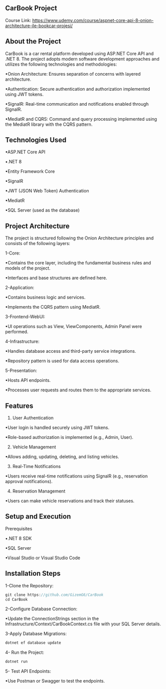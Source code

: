 CarBook Project
-------------------
Course Link: https://www.udemy.com/course/aspnet-core-api-8-onion-architecture-ile-bookcar-projesi/

About the Project
-------------------
CarBook is a car rental platform developed using ASP.NET Core API and .NET 8. The project adopts modern software development approaches and utilizes the following technologies and methodologies:

•Onion Architecture: Ensures separation of concerns with layered architecture.

•Authentication: Secure authentication and authorization implemented using JWT tokens.

•SignalR: Real-time communication and notifications enabled through SignalR.

•MediatR and CQRS: Command and query processing implemented using the MediatR library with the CQRS pattern.

Technologies Used
-------------------
•ASP.NET Core API

•.NET 8

•Entity Framework Core

•SignalR

•JWT (JSON Web Token) Authentication

•MediatR

•SQL Server (used as the database)

Project Architecture
-------------------
The project is structured following the Onion Architecture principles and consists of the following layers:

1-Core:

•Contains the core layer, including the fundamental business rules and models of the project.

•Interfaces and base structures are defined here.

2-Application:

•Contains business logic and services.

•Implements the CQRS pattern using MediatR.

3-Frontend-WebUI:

•UI operations such as View, ViewComponents, Admin Panel were performed.

4-Infrastructure:

•Handles database access and third-party service integrations.

•Repository pattern is used for data access operations.

5-Presentation:

•Hosts API endpoints.

•Processes user requests and routes them to the appropriate services.

Features
-------------------
1. User Authentication

•User login is handled securely using JWT tokens.

•Role-based authorization is implemented (e.g., Admin, User).

2. Vehicle Management

•Allows adding, updating, deleting, and listing vehicles.

3. Real-Time Notifications

•Users receive real-time notifications using SignalR (e.g., reservation approval notifications).

4. Reservation Management

•Users can make vehicle reservations and track their statuses.

Setup and Execution
-------------------
Prerequisites

•.NET 8 SDK

•SQL Server

•Visual Studio or Visual Studio Code

Installation Steps
-------------------
1-Clone the Repository:

```csharp
git clone https://github.com/GizemG6/CarBook
cd CarBook
```

2-Configure Database Connection:

•Update the ConnectionStrings section in the Infrastructure/Context/CarBookContext.cs file with your SQL Server details.

3-Apply Database Migrations:

```csharp
dotnet ef database update
```

4- Run the Project:

```csharp
dotnet run
```

5- Test API Endpoints:

•Use Postman or Swagger to test the endpoints.

